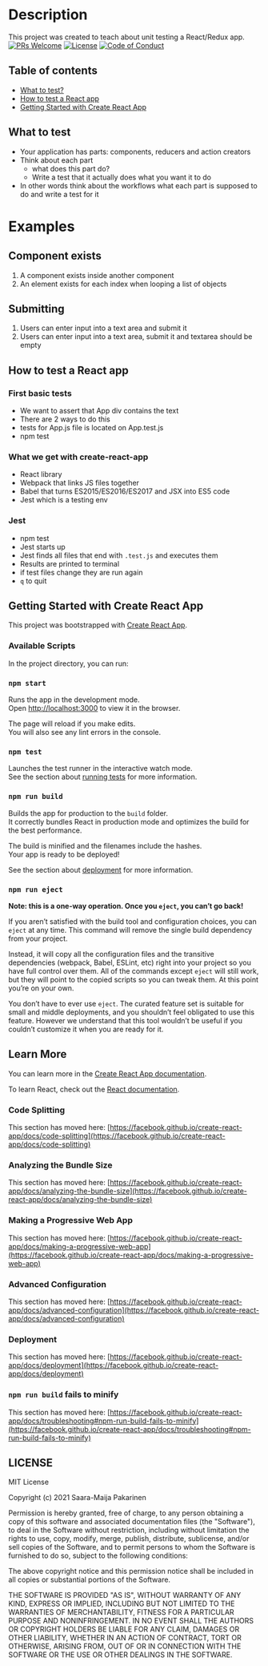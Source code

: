 # Description 
This project was created to teach about unit testing a React/Redux app.  
[![PRs Welcome](https://img.shields.io/badge/PRs-welcome-brightgreen.svg?style=flat-square)](http://makeapullrequest.com)
[![License](https://img.shields.io/badge/license-MIT-green)](#license)
[![Code of Conduct](https://img.shields.io/badge/code%20of-conduct-ff69b4.svg?style=flat-square)](https://github.com/kentcdodds/testing-workshop/blob/master/other/CODE_OF_CONDUCT.md)

Table of contents
------------------
- [What to test?](#what-to-test)
- [How to test a React app](#how-to-test-a-react-app)
- [Getting Started with Create React App](#getting-started-with-create-react-app)

## What to test
- Your application has parts: components, reducers and action creators
- Think about each part 
    - what does this part do? 
    - Write a test that it actually does what you want it to do
- In other words think about the workflows what each part is supposed to do and write a test for it 

# Examples 
## Component exists 
1. A component exists inside another component 
1. An element exists for each index when looping a list of objects

## Submitting 
1. Users can enter input into a text area and submit it
1. Users can enter input into a text area, submit it and textarea should be empty


## How to test a React app
### First basic tests 
- We want to assert that App div contains the text 
- There are 2 ways to do this 
- tests for App.js file is located on App.test.js 
- npm test

### What we get with create-react-app 
- React library 
- Webpack that links JS files together
- Babel that turns ES2015/ES2016/ES2017 and JSX into ES5 code 
- Jest which is a testing env

### Jest
- npm test 
- Jest starts up 
- Jest finds all files that end with ``.test.js`` and executes them
- Results are printed to terminal
- if test files change they are run again
- ``q`` to quit


## Getting Started with Create React App

This project was bootstrapped with [Create React App](https://github.com/facebook/create-react-app).

### Available Scripts

In the project directory, you can run:

### `npm start`

Runs the app in the development mode.\
Open [http://localhost:3000](http://localhost:3000) to view it in the browser.

The page will reload if you make edits.\
You will also see any lint errors in the console.

### `npm test`

Launches the test runner in the interactive watch mode.\
See the section about [running tests](https://facebook.github.io/create-react-app/docs/running-tests) for more information.

### `npm run build`

Builds the app for production to the `build` folder.\
It correctly bundles React in production mode and optimizes the build for the best performance.

The build is minified and the filenames include the hashes.\
Your app is ready to be deployed!

See the section about [deployment](https://facebook.github.io/create-react-app/docs/deployment) for more information.

### `npm run eject`

**Note: this is a one-way operation. Once you `eject`, you can’t go back!**

If you aren’t satisfied with the build tool and configuration choices, you can `eject` at any time. This command will remove the single build dependency from your project.

Instead, it will copy all the configuration files and the transitive dependencies (webpack, Babel, ESLint, etc) right into your project so you have full control over them. All of the commands except `eject` will still work, but they will point to the copied scripts so you can tweak them. At this point you’re on your own.

You don’t have to ever use `eject`. The curated feature set is suitable for small and middle deployments, and you shouldn’t feel obligated to use this feature. However we understand that this tool wouldn’t be useful if you couldn’t customize it when you are ready for it.

## Learn More

You can learn more in the [Create React App documentation](https://facebook.github.io/create-react-app/docs/getting-started).

To learn React, check out the [React documentation](https://reactjs.org/).

### Code Splitting

This section has moved here: [https://facebook.github.io/create-react-app/docs/code-splitting](https://facebook.github.io/create-react-app/docs/code-splitting)

### Analyzing the Bundle Size

This section has moved here: [https://facebook.github.io/create-react-app/docs/analyzing-the-bundle-size](https://facebook.github.io/create-react-app/docs/analyzing-the-bundle-size)

### Making a Progressive Web App

This section has moved here: [https://facebook.github.io/create-react-app/docs/making-a-progressive-web-app](https://facebook.github.io/create-react-app/docs/making-a-progressive-web-app)

### Advanced Configuration

This section has moved here: [https://facebook.github.io/create-react-app/docs/advanced-configuration](https://facebook.github.io/create-react-app/docs/advanced-configuration)

### Deployment

This section has moved here: [https://facebook.github.io/create-react-app/docs/deployment](https://facebook.github.io/create-react-app/docs/deployment)

### `npm run build` fails to minify

This section has moved here: [https://facebook.github.io/create-react-app/docs/troubleshooting#npm-run-build-fails-to-minify](https://facebook.github.io/create-react-app/docs/troubleshooting#npm-run-build-fails-to-minify)

## LICENSE

MIT License

Copyright (c) 2021 Saara-Maija Pakarinen

Permission is hereby granted, free of charge, to any person obtaining a copy
of this software and associated documentation files (the "Software"), to deal
in the Software without restriction, including without limitation the rights
to use, copy, modify, merge, publish, distribute, sublicense, and/or sell
copies of the Software, and to permit persons to whom the Software is
furnished to do so, subject to the following conditions:

The above copyright notice and this permission notice shall be included in all
copies or substantial portions of the Software.

THE SOFTWARE IS PROVIDED "AS IS", WITHOUT WARRANTY OF ANY KIND, EXPRESS OR
IMPLIED, INCLUDING BUT NOT LIMITED TO THE WARRANTIES OF MERCHANTABILITY,
FITNESS FOR A PARTICULAR PURPOSE AND NONINFRINGEMENT. IN NO EVENT SHALL THE
AUTHORS OR COPYRIGHT HOLDERS BE LIABLE FOR ANY CLAIM, DAMAGES OR OTHER
LIABILITY, WHETHER IN AN ACTION OF CONTRACT, TORT OR OTHERWISE, ARISING FROM,
OUT OF OR IN CONNECTION WITH THE SOFTWARE OR THE USE OR OTHER DEALINGS IN THE
SOFTWARE.
